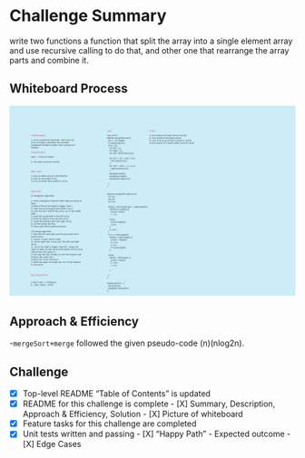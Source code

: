 # Challenge Summary
<!-- Description of the challenge -->
write two functions a function that split the array into a single element array and use recursive calling to do that, and other one that rearrange the array parts and combine it.

## Whiteboard Process
<!-- Embedded whiteboard image -->

![Whiteboard Image](WB.svg)

## Approach & Efficiency
<!-- What approach did you take? Why? What is the Big O space/time for this approach? -->
-`mergeSort+merge` followed the given pseudo-code (n)(nlog2n).

## Challenge

- [X] Top-level README “Table of Contents” is updated
- [x] README for this challenge is complete
       - [X] Summary, Description, Approach & Efficiency, Solution
       - [X] Picture of whiteboard
- [X] Feature tasks for this challenge are completed
- [X] Unit tests written and passing
       - [X] “Happy Path” - Expected outcome
       - [X] Edge Cases
